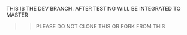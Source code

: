 THIS IS THE DEV BRANCH. AFTER TESTING WILL BE INTEGRATED TO MASTER

> > PLEASE DO NOT CLONE THIS OR FORK FROM THIS
